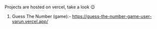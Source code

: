 Projects are hosted on vercel, take a look 😉

1. Guess The Number (game):- https://guess-the-number-game-user-varun.vercel.app/ 
